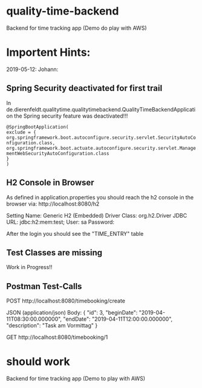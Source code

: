 # quality-time-backend
Backend for time tracking app (Demo do play with AWS)

# Importent Hints: 

2019-05-12: Johann:

## Spring Security deactivated for first trail
In de.dierenfeldt.qualitytime.qualitytimebackend.QualityTimeBackendApplication
the Spring security feature was deactivated!!!

`@SpringBootApplication(`\
`exclude = {`\
`org.springframework.boot.autoconfigure.security.servlet.SecurityAutoConfiguration.class,
org.springframework.boot.actuate.autoconfigure.security.servlet.ManagementWebSecurityAutoConfiguration.class
`\
`}`\
`)`

## H2 Console in Browser
As defined in application.properties you should reach the h2 console in the browser via: http://localhost:8080/h2

Setting Name: Generic H2 (Embedded)
Driver Class: org.h2.Driver
JDBC URL:     jdbc:h2:mem:test;
User:         sa
Password:     

After the login you should see the "TIME_ENTRY" table

## Test Classes are missing
Work in Progress!!

## Postman Test-Calls

POST http://localhost:8080/timebooking/create

JSON (application/json) Body:
{
    "id": 3,
    "beginDate": "2019-04-11T08:30:00.000000",
    "endDate":  "2019-04-11T12:00:00.000000",
    "description": "Task am Vormittag"
}

GET http://localhost:8080/timebooking/1

should work
=======
Backend for time tracking app (Demo to play with AWS)